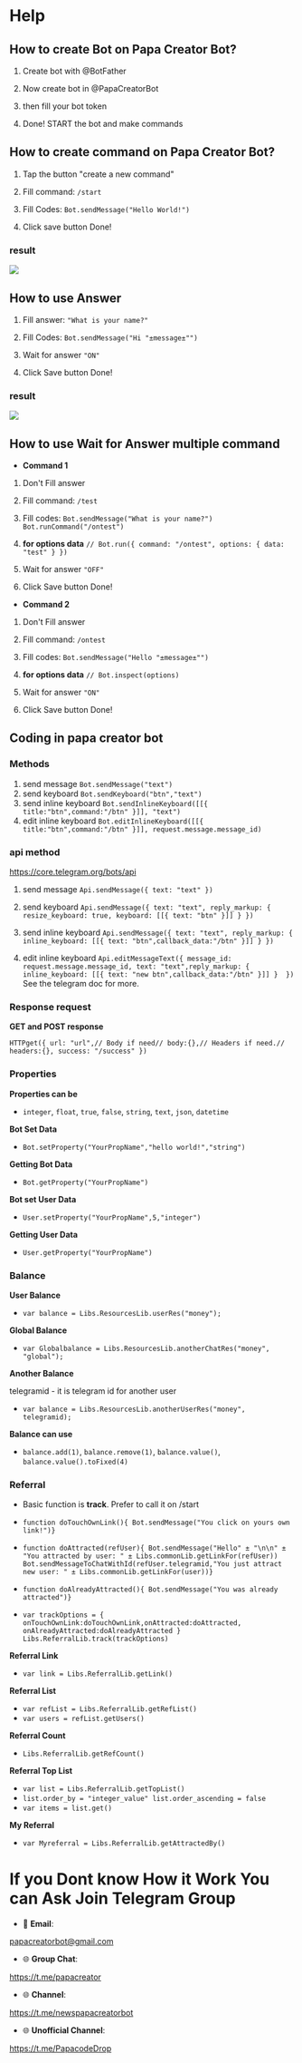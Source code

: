 # Help


## How to create Bot on Papa Creator Bot?
1. Create bot with @BotFather

2. Now create bot in @PapaCreatorBot

3. then fill your bot token

4. Done! START the bot and make commands



## How to create command on Papa Creator Bot?

1. Tap the button "create a new command"
 
2. Fill command: `/start`

3. Fill Codes: `Bot.sendMessage("Hello World!")`

5. Click save button Done!

### result
![](https://github.com/PapaCreatorBot/Help/blob/6930411f86321ec81f5d824ca1a4ccbf99bc8142/images/IMG_20230531_124504.jpg)



## How to use Answer

1. Fill answer:
`"What is your name?"`


3. Fill Codes: `Bot.sendMessage("Hi "±message±"")`

4. Wait for answer `"ON"`

5. Click Save button Done!

### result

![](https://github.com/PapaCreatorBot/Help/blob/main/images/IMG_20230531_125804.jpg)



## How to use Wait for Answer multiple command

* **Command 1**

1. Don't Fill answer

2. Fill command: `/test`

3. Fill codes: `Bot.sendMessage("What is your name?")
 Bot.runCommand("/ontest")`

1. **for options data**
`// Bot.run({ command: "/ontest", options: { data: "test" } })`

4. Wait for answer `"OFF"`

5. Click Save button Done!


* **Command 2**

1. Don't Fill answer

2. Fill command: `/ontest`

3. Fill codes: `Bot.sendMessage("Hello "±message±"")`

1. **for options data** `// Bot.inspect(options)`

4. Wait for answer `"ON"`

5. Click Save button Done!


## Coding in papa creator bot
### Methods 
 1. send message `Bot.sendMessage("text")`
 2. send keyboard `Bot.sendKeyboard("btn","text")`
 3. send inline keyboard `Bot.sendInlineKeyboard([[{ title:"btn",command:"/btn" }]], "text")`
 4. edit inline keyboard `Bot.editInlineKeyboard([[{ title:"btn",command:"/btn" }]], request.message.message_id)`
### api method 
https://core.telegram.org/bots/api
1. send message `Api.sendMessage({ text: "text" })`

 2. send keyboard `Api.sendMessage({ text: "text", reply_markup: { resize_keyboard: true, keyboard: [[{ text: "btn" }]] } })`

 3. send inline keyboard `Api.sendMessage({ text: "text", reply_markup: { inline_keyboard: [[{ text: "btn",callback_data:"/btn" }]] } })`

 4. edit inline keyboard `Api.editMessageText({ message_id: request.message.message_id, text: "text",reply_markup: { inline_keyboard: [[{ text: "new btn",callback_data:"/btn" }]] }  })`
See the telegram doc for more.

### Response request
**GET and POST response**

`HTTPget({ url: "url",// Body if need// body:{},// Headers if need.// headers:{},
success: "/success"
})`

### Properties 
**Properties can be**

* `integer`, `float`, `true`, `false`, `string`, `text`, `json`, `datetime`

**Bot Set Data**

* `Bot.setProperty("YourPropName","hello world!","string")`

**Getting Bot Data**

* `Bot.getProperty("YourPropName")`

**Bot set User Data**

* `User.setProperty("YourPropName",5,"integer")`

**Getting User Data**

* `User.getProperty("YourPropName")`

### Balance
**User Balance**

* `var balance = Libs.ResourcesLib.userRes("money");`

**Global Balance**

* `var Globalbalance = Libs.ResourcesLib.anotherChatRes("money", "global");`

**Another Balance**

telegramid - it is telegram id for another user

* `var balance = Libs.ResourcesLib.anotherUserRes("money", telegramid);`

**Balance can use**

* `balance.add(1)`, `balance.remove(1)`, `balance.value()`, `balance.value().toFixed(4)`

### Referral
* Basic function is **track**. Prefer to call it on /start

* `function doTouchOwnLink(){
Bot.sendMessage("You click on yours own link!")}`

* `function doAttracted(refUser){
Bot.sendMessage("Hello" ± "\n\n" ± "You attracted by user: " ± Libs.commonLib.getLinkFor(refUser))
Bot.sendMessageToChatWithId(refUser.telegramid,"You just attract new user: " ± Libs.commonLib.getLinkFor(user))}`

* `function doAlreadyAttracted(){
Bot.sendMessage("You was already attracted")}`

* `var trackOptions = { onTouchOwnLink:doTouchOwnLink,onAttracted:doAttracted, onAlreadyAttracted:doAlreadyAttracted }
Libs.ReferralLib.track(trackOptions)`

**Referral Link**

* `var link = Libs.ReferralLib.getLink()`

**Referral List**
* `var refList = Libs.ReferralLib.getRefList()`
* `var users = refList.getUsers()`

**Referral Count**
* `Libs.ReferralLib.getRefCount()`

**Referral Top List**

* `var list = Libs.ReferralLib.getTopList()`
* `list.order_by = "integer_value"
list.order_ascending = false`
* `var items = list.get()`

**My Referral**
* `var Myreferral = Libs.ReferralLib.getAttractedBy()`

# If you Dont know How it Work You can Ask Join Telegram Group
* 📨 **Email**:

papacreatorbot@gmail.com

* 🌐 **Group Chat**:

https://t.me/papacreator

* 🌐 **Channel**:

https://t.me/newspapacreatorbot

* 🌐 **Unofficial Channel**:

https://t.me/PapacodeDrop
